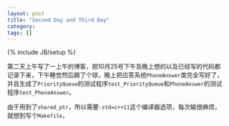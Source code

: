 ```yaml
---
layout: post
title: "Second Day and Third Day"
category: 
tags: []
---
```

{% include JB/setup %}

第二天上午写了一上午的博客，把10月25号下午及晚上想的以及已经写的代码都记录下来，下午睡觉然后踢了个球，晚上把应答系统`PhoneAnswer`类完全写好了，并且生成了`PriorityQueue`的测试程序`test_PriorityQueue`和`PhoneAnswer`的测试程序`test_PhoneAnswer`。

由于用到了`shared_ptr`，所以需要`-std=c++11`这个编译器选项，每次输很麻烦，就想到写个`Makefile`，